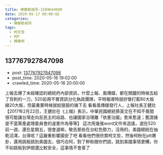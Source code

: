 ```yaml
---
title: 檳榔勒戒所-1589644600
date: 2020-05-17 00:00:02
categories:
  - 檳榔勒戒所
tags:
  - 柯文哲
  - 柯P
  - 檳榔柯
---
```


## 137767927847098

- post: [137767927847098](https://www.facebook.com/permalink.php?story_fbid=137767927847098&id=101629421460949)
- post_time: 2020-05-16 19:02:00
- crawled_time: 2020-05-16 20:00:00

上報去爆了未經確認的總統府內部資訊，什麼上報、風傳媒，都在關鍵的時候去給了背刺的一刀，520前用不實資訊分化執政團隊，平時報導時就好像打藍80大板綠20大板，但最重要時候就給狠狠的捅下去
看看風傳媒發行人，上報社長王健壯
【2017年2月22日，王健壯在《上報》表示，中華民國總統蔡英文在不知不覺間很可能讓台灣走向反民主的歧路、也讓國家治理離「依憲治國」愈來愈遠；舊證據是不當黨產處理委員會的違憲作為等等】
這次用幾張word文件來造謠，選在520前一週，還在星期五，很會選嘛，敬告那些在台紅色勢力，沒用的，美國總統在抽乾沼澤，台灣呢？這嚴重影響國安了吧
看看他們很欣賞柯文哲，然後柯粉在ptt爆卦，還用跳板跳到美國去，很巧合阿，對了幹粉跟你們說，跳到美國事情更糟，你不如跳板到伊朗還比較安全，這事情不會善了